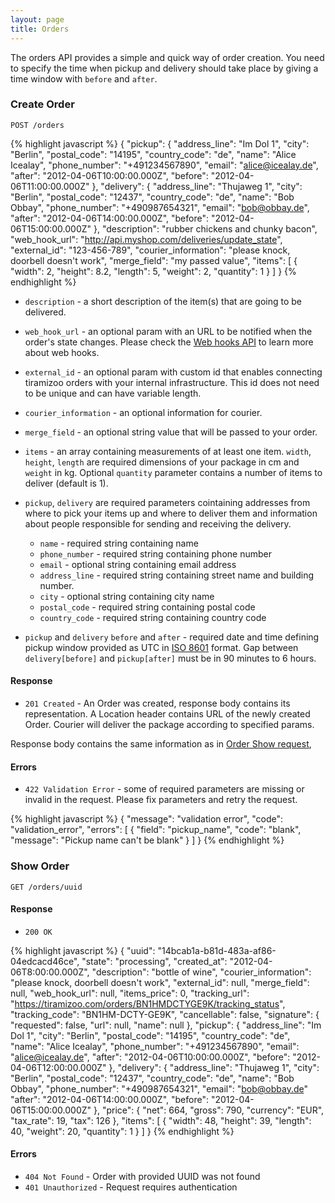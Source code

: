 ```yaml
---
layout: page
title: Orders
---
```


The orders API provides a simple and quick way of order creation.
You need to specify the time when pickup and delivery should take place by giving a time window with `before`
and `after`.

### Create Order

```
POST /orders
```

{% highlight javascript %}
{
  "pickup":  {
    "address_line": "Im Dol 1",
    "city": "Berlin",
    "postal_code": "14195",
    "country_code": "de",
    "name": "Alice Icealay",
    "phone_number": "+491234567890",
    "email": "alice@icealay.de",
    "after": "2012-04-06T10:00:00.000Z",
    "before": "2012-04-06T11:00:00.000Z"
  },
  "delivery": {
    "address_line": "Thujaweg 1",
    "city": "Berlin",
    "postal_code": "12437",
    "country_code": "de",
    "name": "Bob Obbay",
    "phone_number": "+490987654321",
    "email": "bob@obbay.de",
    "after": "2012-04-06T14:00:00.000Z",
    "before": "2012-04-06T15:00:00.000Z"
  },
  "description": "rubber chickens and chunky bacon",
  "web_hook_url": "http://api.myshop.com/deliveries/update_state",
  "external_id": "123-456-789",
  "courier_information": "please knock, doorbell doesn't work",
  "merge_field": "my passed value",
  "items": [
    {
      "width": 2,
      "height": 8.2,
      "length": 5,
      "weight": 2,
      "quantity": 1
    }
  ]
}
{% endhighlight %}

* `description` - a short description of the item(s) that are going to
  be delivered.
* `web_hook_url` - an optional param with an URL to be notified when the
  order's state changes. Please check the [Web hooks API](/web_hooks.html)
  to learn more about web hooks.
* `external_id` - an optional param with custom id that enables connecting
  tiramizoo orders with your internal infrastructure. This id does not need
  to be unique and can have variable length.
* `courier_information` - an optional information for courier.
* `merge_field` - an optional string value that will be passed to your order.
* `items` - an array containing measurements of at least one item.
  `width`, `height`, `length` are required dimensions of your package
  in cm and `weight` in kg. Optional `quantity` parameter contains a
  number of items to deliver (default is 1).
* `pickup`, `delivery` are required parameters cointaining addresses
   from where to pick your items up and where to deliver them and information
   about people responsible for sending and receiving the delivery.
  * `name` - required string containing name
  * `phone_number` - required string containing phone number
  * `email` - optional string containing email address
  * `address_line` - required string containing street name and
    building number.
  * `city` - optional string containing city name
  * `postal_code` - required string containing postal code
  * `country_code` - required string containing country code

* `pickup` and `delivery` `before` and  `after` - required date and time defining pickup window provided as UTC in [ISO 8601](http://en.wikipedia.org/wiki/ISO_8601) format. Gap between `delivery[before]` and `pickup[after]` must be in 90 minutes to 6 hours.

#### Response

* `201 Created` - An Order was created, response body contains its
  representation. A Location header contains URL of the newly created
  Order. Courier will deliver the package according to specified
  params.

Response body contains the same information as in [Order Show request](/orders.html#show_order),

#### Errors

* `422 Validation Error` - some of required parameters are missing or
  invalid in the request. Please fix parameters and retry the request.

{% highlight javascript %}
{
  "message": "validation error",
  "code": "validation_error",
  "errors": [
    {
      "field": "pickup_name",
      "code": "blank",
      "message": "Pickup name can't be blank"
    }
  ]
}
{% endhighlight %}

### Show Order

```
GET /orders/uuid
```

#### Response

* `200 OK`

{% highlight javascript %}
{
  "uuid": "14bcab1a-b81d-483a-af86-04edcacd46ce",
  "state": "processing",
  "created_at": "2012-04-06T8:00:00.000Z",
  "description": "bottle of wine",
  "courier_information": "please knock, doorbell doesn't work",
  "external_id": null,
  "merge_field": null,
  "web_hook_url": null,
  "items_price": 0,
  "tracking_url": "https://tiramizoo.com/orders/BN1HMDCTYGE9K/tracking_status",
  "tracking_code": "BN1HM-DCTY-GE9K",
  "cancellable": false,
  "signature": {
    "requested": false,
    "url": null,
    "name": null
  },
  "pickup": {
    "address_line": "Im Dol 1",
    "city": "Berlin",
    "postal_code": "14195",
    "country_code": "de",
    "name": "Alice Icealay",
    "phone_number": "+491234567890",
    "email": "alice@icealay.de",
    "after": "2012-04-06T10:00:00.000Z",
    "before": "2012-04-06T12:00:00.000Z"
  },
  "delivery": {
    "address_line": "Thujaweg 1",
    "city": "Berlin",
    "postal_code": "12437",
    "country_code": "de",
    "name": "Bob Obbay",
    "phone_number": "+490987654321",
    "email": "bob@obbay.de"
    "after": "2012-04-06T14:00:00.000Z",
    "before": "2012-04-06T15:00:00.000Z"
  },
  "price": {
    "net": 664,
    "gross": 790,
    "currency": "EUR",
    "tax_rate": 19,
    "tax": 126
  },
  "items": [
    {
      "width": 48,
      "height": 39,
      "length": 40,
      "weight": 20,
      "quantity": 1
    }
  ]
}
{% endhighlight %}

#### Errors

* `404 Not Found` - Order with provided UUID was not found
* `401 Unauthorized` - Request requires authentication
